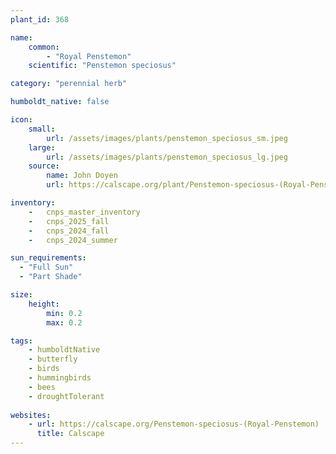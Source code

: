 ```yaml
---
plant_id: 368 

name: 
    common: 
        - "Royal Penstemon"  
    scientific: "Penstemon speciosus"  

category: "perennial herb"

humboldt_native: false

icon: 
    small: 
        url: /assets/images/plants/penstemon_speciosus_sm.jpeg 
    large: 
        url: /assets/images/plants/penstemon_speciosus_lg.jpeg 
    source: 
        name: John Doyen 
        url: https://calscape.org/plant/Penstemon-speciosus-(Royal-Penstemon)/gallery

inventory: 
    -   cnps_master_inventory
    -   cnps_2025_fall
    -   cnps_2024_fall
    -   cnps_2024_summer

sun_requirements:
  - "Full Sun"
  - "Part Shade"

size:
    height: 
        min: 0.2
        max: 0.2

tags: 
    - humboldtNative
    - butterfly
    - birds
    - hummingbirds
    - bees
    - droughtTolerant
 
websites: 
    - url: https://calscape.org/Penstemon-speciosus-(Royal-Penstemon) 
      title: Calscape
---
```

